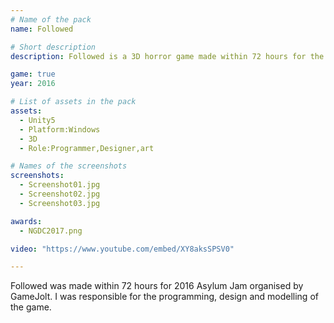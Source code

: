 ```yaml
---
# Name of the pack
name: Followed

# Short description
description: Followed is a 3D horror game made within 72 hours for the 2016 Asylum Jam

game: true
year: 2016

# List of assets in the pack
assets:
  - Unity5
  - Platform:Windows
  - 3D
  - Role:Programmer,Designer,art

# Names of the screenshots
screenshots:
  - Screenshot01.jpg
  - Screenshot02.jpg
  - Screenshot03.jpg

awards:
  - NGDC2017.png

video: "https://www.youtube.com/embed/XY8aksSPSV0"

---
```


Followed was made within 72 hours for 2016 Asylum Jam organised by GameJolt. I was responsible for the programming, design and modelling of the game.
